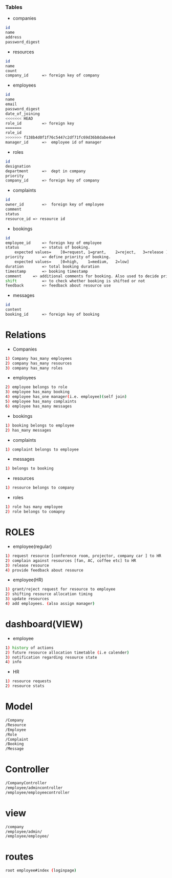

### Tables

* companies
```sh
id
name
address
password_digest
```


* resources
```sh
id
name
count
company_id		=> foreign key of company
```

* employees
```sh
id
name
email
password_digest
date_of_joining
<<<<<<< HEAD
role_id         => foreign key
=======
role_id
>>>>>>> f138b4d0f1f76c5447c2df71fc69d36b8dabe4e4
manager_id		=>	employee id of manager
```

* roles
```sh
id
designation	
department		=>	dept in company
priority		
company_id		=> foreign key of company    
```
* complaints
```sh
id
owner_id		=> 	foreign key of employee  
comment
status
resource_id	=> resource id
```

* bookings
```sh
id
employee_id		=> foreign key of employee 
status			=> status of booking.   
    expected values=	[0=request,	1=grant,	2=reject,	3=release ]
priority		=> define priority of booking. 
    expected values=	[0=high,	1=medium,	2=low]
duration		=> total booking duration
timestamp		=> booking timestamp
comment		=> additional comments for booking. Also used to decide priority of booking.
shift			=> to check whether booking is shifted or not
feedback		=> feedback about resource use

```

* messages
```sh
id
content	
booking_id		=> foreign key of booking
```



# Relations

* Companies
```sh
1) Company has_many employees
2) company has_many resources
3) company has_many roles
```

* employees
```sh
2) employee belongs to role
3) employee has_many booking
4) employee has_one manager(i.e. employee)(self join)
5) employee has_many complaints
6) employee has_many messages
```

* bookings
```sh
1) booking belongs to employee
2) has_many messages
```

* complaints
```sh
1) complaint belongs to employee
```

* messages
```sh
1) belongs to booking

```
* resources
```sh
1) resource belongs to company

```
* roles
```sh
1) role has many employee
2) role belongs to comapny
```

# ROLES

* employee(regular)
```sh
1) request resource [conference room, projector, company car ] to HR
2) complain against resources [fan, AC, coffee etc] to HR
3) release resource
4) provide feedback about resource
```

* employee(HR)
```sh
1) grant/reject request for resource to employee
2) shifting resource allocation timing
3) update resources
4) add employees. (also assign manager)
```


# dashboard(VIEW)

* employee
```sh
1) history of actions
2) future resource allocation timetable (i.e calender)
3) notification regarding resource state
4) info  
```

* HR
```sh
1) resource requests
2) resource stats
```



# Model
```sh 
/Company
/Resource
/Employee
/Role 
/Complaint
/Booking
/Message
```


# Controller
```sh
/CompanyController
/employee/admincontroller
/employee/employeecontroller
```

# view
```sh
/company
/employee/admin/
/employee/employee/
```

# routes
```sh
root employee#index	(loginpage)
```

